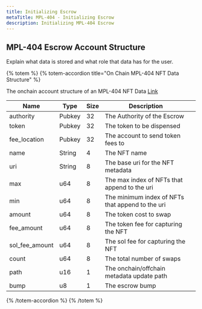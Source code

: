 ```yaml
---
title: Initializing Escrow
metaTitle: MPL-404 - Initializing Escrow
description: Initializing MPL-404 Escrow
---
```


## MPL-404 Escrow Account Structure

Explain what data is stored and what role that data has for the user.

{% totem %}
{% totem-accordion title="On Chain MPL-404 NFT Data Structure" %}

The onchain account structure of an MPL-404 NFT Data [Link](https://github.com/metaplex-foundation/mpl-hybrid/blob/main/programs/mpl-hybrid/src/state/nft_data.rs)

| Name           | Type    | Size | Description                                              |     |
| -------------- | ------- | ---- | -------------------------------------------------------- | --- |
| authority      | Pubkey  | 32   | The Authority of the Escrow                              |     |
| token          | Pubkey  | 32   | The token to be dispensed                                |     |
| fee_location   | Pubkey  | 32   | The account to send token fees to                        |     |
| name           | String  | 4    | The NFT name                                             |     |
| uri            | String  | 8    | The base uri for the NFT metadata                        |     |
| max            | u64     | 8    | The max index of NFTs that append to the uri             |     |
| min            | u64     | 8    | The minimum index of NFTs that append to the uri         |     |
| amount         | u64     | 8    | The token cost to swap                                   |     |
| fee_amount     | u64     | 8    | The token fee for capturing the NFT                      |     |
| sol_fee_amount | u64     | 8    | The sol fee for capturing the NFT                        |     |
| count          | u64     | 8    | The total number of swaps                                |     |
| path           | u16     | 1    | The onchain/offchain metadata update path                |     |
| bump           | u8      | 1    | The escrow bump                                          |     |


{% /totem-accordion %}
{% /totem %}